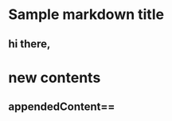 Sample markdown title
=====================

hi there, 
---------------------
new contents 
==============
appendedContent==
---------------
